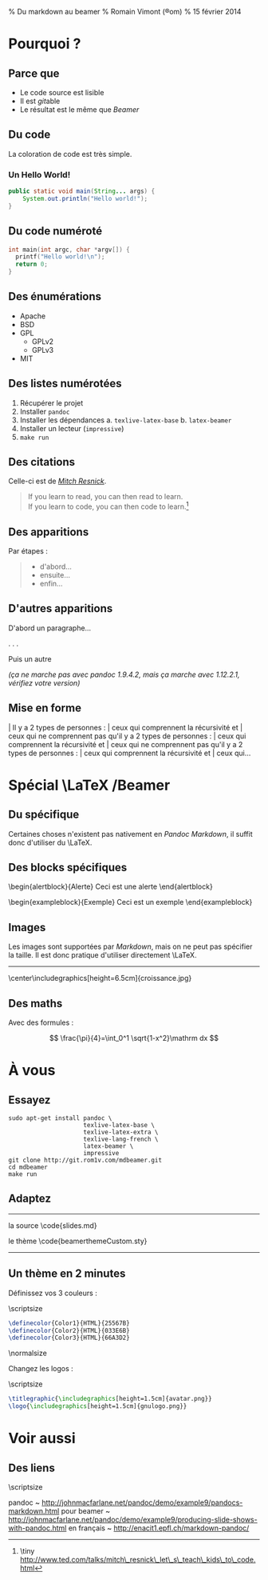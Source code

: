 % Du markdown au beamer
% Romain Vimont (®om)
% 15 février 2014

# Pourquoi ?

## Parce que

- Le code source est lisible
- Il est *git*able
- Le résultat est le même que *Beamer*

## Du code

La coloration de code est très simple.

### Un Hello World!

~~~java
public static void main(String... args) {
    System.out.println("Hello world!");
}
~~~

## Du code numéroté

~~~{.c .numberLines startFrom="5"}
int main(int argc, char *argv[]) {
  printf("Hello world!\n");
  return 0;
}
~~~

## Des énumérations

- Apache
- BSD
- GPL
    - GPLv2
    - GPLv3
- MIT

## Des listes numérotées

1. Récupérer le projet
2. Installer `pandoc`
3. Installer les dépendances
    a. `texlive-latex-base`
    b. `latex-beamer`
4. Installer un lecteur (`impressive`)
5. `make run`

## Des citations

Celle-ci est de [*Mitch Resnick*](https://en.wikipedia.org/wiki/Mitchel_Resnick).

> If you learn to read, you can then read to learn.\
> If you learn to code, you can then code to learn.[^ted]

[^ted]: \tiny http://www.ted.com/talks/mitch\_resnick\_let\_s\_teach\_kids\_to\_code.html

## Des apparitions

Par étapes :

> - d'abord…
> - ensuite…
> - enfin…

## D'autres apparitions

D'abord un paragraphe…

. . .

Puis un autre

*(ça ne marche pas avec pandoc 1.9.4.2, mais ça marche avec 1.12.2.1, vérifiez
votre version)*

## Mise en forme

| Il y a 2 types de personnes :
|   ceux qui comprennent la récursivité et
|   ceux qui ne comprennent pas qu'il y a 2 types de personnes :
|     ceux qui comprennent la récursivité et
|     ceux qui ne comprennent pas qu'il y a 2 types de personnes :
|       ceux qui comprennent la récursivité et
|       ceux qui…


# Spécial \LaTeX /Beamer

## Du spécifique

Certaines choses n'existent pas nativement en *Pandoc Markdown*, il suffit donc
d'utiliser du \LaTeX.

## Des blocks spécifiques

\begin{alertblock}{Alerte}
Ceci est une alerte
\end{alertblock}

\begin{exampleblock}{Exemple}
Ceci est un exemple
\end{exampleblock}

## Images

Les images sont supportées par *Markdown*, mais on ne peut pas spécifier la
taille. Il est donc pratique d'utiliser directement \LaTeX.

----

\center\includegraphics[height=6.5cm]{croissance.jpg}

## Des maths

Avec des formules :

$$
\frac{\pi}{4}=\int_0^1 \sqrt{1-x^2}\mathrm dx
$$

# À vous

## Essayez

    sudo apt-get install pandoc \
                         texlive-latex-base \
                         texlive-latex-extra \
                         texlive-lang-french \
                         latex-beamer \
                         impressive
    git clone http://git.rom1v.com/mdbeamer.git
    cd mdbeamer
    make run

## Adaptez

----------- ----------------------------
  la source \code{slides.md}

   le thème \code{beamerthemeCustom.sty}
----------- ----------------------------

## Un thème en 2 minutes

Définissez vos 3 couleurs :

\scriptsize

~~~latex
\definecolor{Color1}{HTML}{25567B}
\definecolor{Color2}{HTML}{033E6B}
\definecolor{Color3}{HTML}{66A3D2}
~~~

\normalsize

Changez les logos :

\scriptsize

~~~latex
\titlegraphic{\includegraphics[height=1.5cm]{avatar.png}}
\logo{\includegraphics[height=1.5cm]{gnulogo.png}}
~~~

# Voir aussi

## Des liens

\scriptsize

pandoc
  ~ <http://johnmacfarlane.net/pandoc/demo/example9/pandocs-markdown.html>
pour beamer
  ~ <http://johnmacfarlane.net/pandoc/demo/example9/producing-slide-shows-with-pandoc.html>
en français
  ~ <http://enacit1.epfl.ch/markdown-pandoc/>
